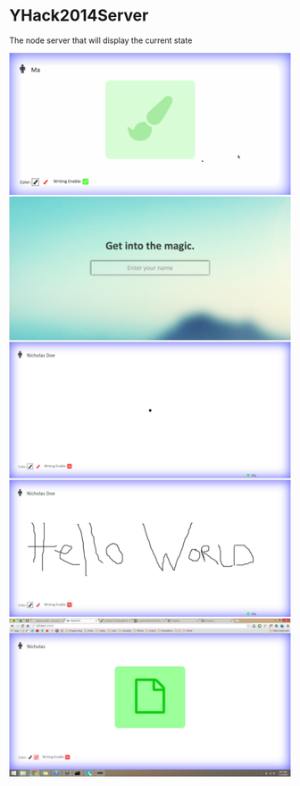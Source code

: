 YHack2014Server
===============

The node server that will display the current state

![Image 1](https://github.com/GabrielGhe/YHack2014Server/blob/master/public/images/5.gif)
![Image 2](https://github.com/GabrielGhe/YHack2014Server/blob/master/public/images/4.png)
![Image 3](https://github.com/GabrielGhe/YHack2014Server/blob/master/public/images/3.jpg)
![Image 4](https://github.com/GabrielGhe/YHack2014Server/blob/master/public/images/2.jpg)
![Image 5](https://github.com/GabrielGhe/YHack2014Server/blob/master/public/images/1.jpg)





